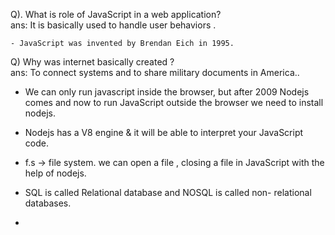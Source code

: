 Q). What is role of JavaScript in a web application? <br>
ans: It is basically used to handle user behaviors .

    - JavaScript was invented by Brendan Eich in 1995.


Q) Why was internet basically created ? <br>
ans: To connect systems and to share military documents in America..

- We can only run javascript inside the browser, but after 2009 Nodejs comes and now to run JavaScript outside the browser we need to install nodejs.
- Nodejs has a V8 engine & it will be able to interpret your JavaScript code.

- f.s -> file system. we can open a file , closing a file in JavaScript with the help of nodejs.

- SQL is called Relational database and NOSQL is called non- relational databases.
- 